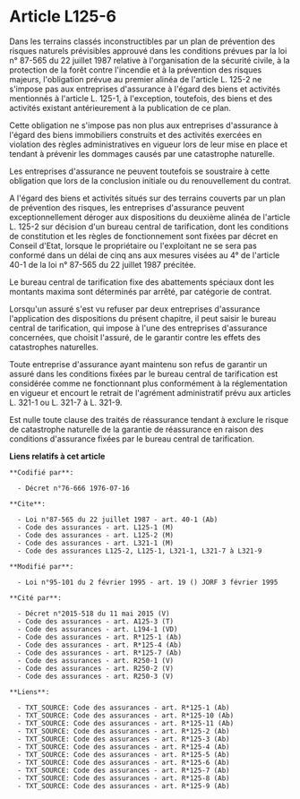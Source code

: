 # Article L125-6

Dans les terrains classés inconstructibles par un plan de prévention des risques naturels prévisibles approuvé dans les
conditions prévues par la loi n° 87-565 du 22 juillet 1987 relative à l'organisation de la sécurité civile, à la protection
de la forêt contre l'incendie et à la prévention des risques majeurs, l'obligation prévue au premier alinéa de l'article L.
125-2 ne s'impose pas aux entreprises d'assurance à l'égard des biens et activités mentionnés à l'article L. 125-1, à
l'exception, toutefois, des biens et des activités existant antérieurement à la publication de ce plan.

Cette obligation ne s'impose pas non plus aux entreprises d'assurance à l'égard des biens immobiliers construits et des
activités exercées en violation des règles administratives en vigueur lors de leur mise en place et tendant à prévenir les
dommages causés par une catastrophe naturelle.

Les entreprises d'assurance ne peuvent toutefois se soustraire à cette obligation que lors de la conclusion initiale ou du
renouvellement du contrat.

A l'égard des biens et activités situés sur des terrains couverts par un plan de prévention des risques, les entreprises
d'assurance peuvent exceptionnellement déroger aux dispositions du deuxième alinéa de l'article L. 125-2 sur décision d'un
bureau central de tarification, dont les conditions de constitution et les règles de fonctionnement sont fixées par décret en
Conseil d'Etat, lorsque le propriétaire ou l'exploitant ne se sera pas conformé dans un délai de cinq ans aux mesures visées
au 4° de l'article 40-1 de la loi n° 87-565 du 22 juillet 1987 précitée.

Le bureau central de tarification fixe des abattements spéciaux dont les montants maxima sont déterminés par arrêté, par
catégorie de contrat.

Lorsqu'un assuré s'est vu refuser par deux entreprises d'assurance l'application des dispositions du présent chapitre, il
peut saisir le bureau central de tarification, qui impose à l'une des entreprises d'assurance concernées, que choisit
l'assuré, de le garantir contre les effets des catastrophes naturelles.

Toute entreprise d'assurance ayant maintenu son refus de garantir un assuré dans les conditions fixées par le bureau central
de tarification est considérée comme ne fonctionnant plus conformément à la réglementation en vigueur et encourt le retrait
de l'agrément administratif prévu aux articles L. 321-1 ou L. 321-7 à L. 321-9.

Est nulle toute clause des traités de réassurance tendant à exclure le risque de catastrophe naturelle de la garantie de
réassurance en raison des conditions d'assurance fixées par le bureau central de tarification.

**Liens relatifs à cet article**

	**Codifié par**:

	  - Décret n°76-666 1976-07-16

	**Cite**:

	  - Loi n°87-565 du 22 juillet 1987 - art. 40-1 (Ab)
	  - Code des assurances - art. L125-1 (M)
	  - Code des assurances - art. L125-2 (M)
	  - Code des assurances - art. L321-1 (M)
	  - Code des assurances L125-2, L125-1, L321-1, L321-7 à L321-9

	**Modifié par**:

	  - Loi n°95-101 du 2 février 1995 - art. 19 () JORF 3 février 1995

	**Cité par**:

	  - Décret n°2015-518 du 11 mai 2015 (V)
	  - Code des assurances - art. A125-3 (T)
	  - Code des assurances - art. L194-1 (VD)
	  - Code des assurances - art. R*125-1 (Ab)
	  - Code des assurances - art. R*125-4 (Ab)
	  - Code des assurances - art. R*125-7 (Ab)
	  - Code des assurances - art. R250-1 (V)
	  - Code des assurances - art. R250-2 (V)
	  - Code des assurances - art. R250-3 (V)

	**Liens**:

	  - TXT_SOURCE: Code des assurances - art. R*125-1 (Ab)
	  - TXT_SOURCE: Code des assurances - art. R*125-10 (Ab)
	  - TXT_SOURCE: Code des assurances - art. R*125-11 (Ab)
	  - TXT_SOURCE: Code des assurances - art. R*125-2 (Ab)
	  - TXT_SOURCE: Code des assurances - art. R*125-3 (Ab)
	  - TXT_SOURCE: Code des assurances - art. R*125-4 (Ab)
	  - TXT_SOURCE: Code des assurances - art. R*125-5 (Ab)
	  - TXT_SOURCE: Code des assurances - art. R*125-6 (Ab)
	  - TXT_SOURCE: Code des assurances - art. R*125-7 (Ab)
	  - TXT_SOURCE: Code des assurances - art. R*125-8 (Ab)
	  - TXT_SOURCE: Code des assurances - art. R*125-9 (Ab)
